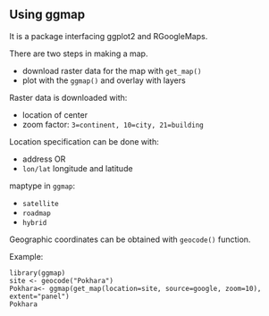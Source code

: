 ## Using ggmap 

It is a package interfacing ggplot2 and RGoogleMaps.

There are two steps in making a map.
+ download raster data for the map with `get_map()`
+ plot with the `ggmap()` and overlay with layers 



Raster data is downloaded with:
* location of center 
* zoom factor: `3=continent, 10=city, 21=building`

Location specification can be done with:
* address OR
* `lon/lat` longitude and latitude 


maptype in `ggmap`:
* `satellite`
* `roadmap`
* `hybrid`

Geographic coordinates can be obtained with `geocode()` function.




Example:
```
library(ggmap)
site <- geocode("Pokhara")
Pokhara<- ggmap(get_map(location=site, source=google, zoom=10), extent="panel")
Pokhara

```
  
